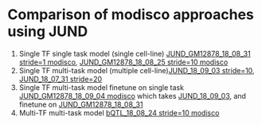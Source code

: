 # Comparison of modisco approaches using JUND
1. Single TF single task model (single cell-line) [JUND_GM12878_18_08_31 stride=1 modisco](../JUND_GM12878_18_08_31/modisco.run1/tfmodisco-visualization-JUND-GM12878.ipynb), [JUND_GM12878_18_08_25 stride=10 modisco](../JUND_GM12878_18_08_25/modisco.run1/tfmodisco-visualization-JUND-GM12878.ipynb)
2. Single TF multi-task model (multiple cell-line)[JUND_18_09_03 stride=10](../JUND_18_09_03), [JUND_18_07_31 stride=20](../JUND_18_07_31)
3. Single TF multi-task model finetune on single task [JUND_GM12878_18_09_04 modisco](modisco.run1/tfmodisco-visualization-JUND-GM12878.ipynb) which takes [JUND_18_09_03](../JUND_18_09_03), and finetune on [JUND_GM12878_18_08_31](../JUND_GM12878_18_08_31) 
4. Multi-TF multi-task model [bQTL_18_08_24 stride=10 modisco](../../bQTL/bQTL_18_08_24/modisco.run2/tfmodisco-visualization-bQTL-GM12878.ipynb)
